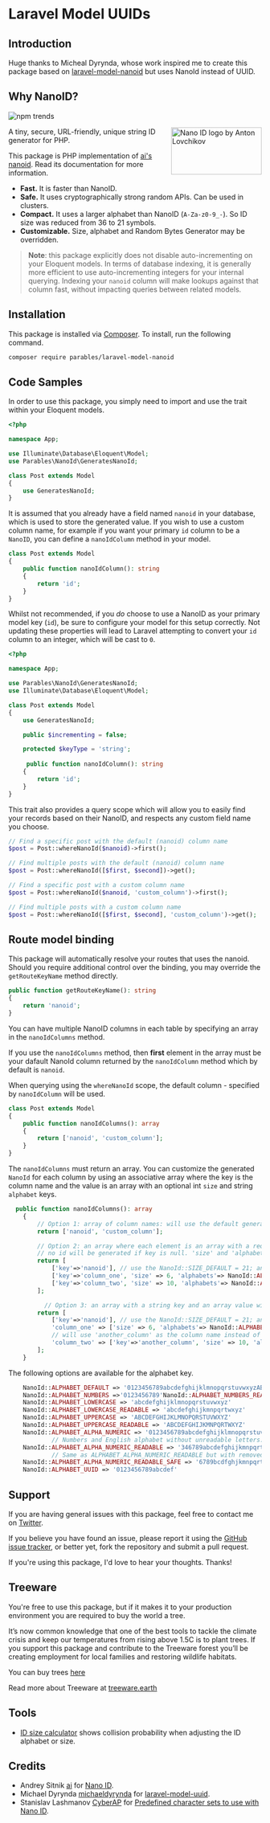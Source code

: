 # Laravel Model UUIDs

## Introduction

Huge thanks to Micheal Dyrynda, whose work inspired me to create this package based on [laravel-model-nanoid](https://github.com/michaeldyrynda/laravel-model-nanoid) but uses NanoId instead of UUID.

## Why NanoID?

![npm trends](nmp_trends.png)

<img src="https://ai.github.io/nanoid/logo.svg" align="right"
alt="Nano ID logo by Anton Lovchikov" width="180" height="94">

A tiny, secure, URL-friendly, unique string ID generator for PHP.

This package is PHP implementation of [ai's](https://github.com/ai) [nanoid](https://github.com/ai/nanoid).
Read its documentation for more information.

- **Fast.** It is faster than NanoID.
- **Safe.** It uses cryptographically strong random APIs. Can be used in clusters.
- **Compact.** It uses a larger alphabet than NanoID (`A-Za-z0-9_-`). So ID size was reduced from 36 to 21 symbols.
- **Customizable.** Size, alphabet and Random Bytes Generator may be overridden.

> **Note**: this package explicitly does not disable auto-incrementing on your Eloquent models. In terms of database indexing, it is generally more efficient to use auto-incrementing integers for your internal querying. Indexing your `nanoid` column will make lookups against that column fast, without impacting queries between related models.


## Installation

This package is installed via [Composer](https://getcomposer.org/). To install, run the following command.

```bash
composer require parables/laravel-model-nanoid
```

## Code Samples

In order to use this package, you simply need to import and use the trait within your Eloquent models.

```php
<?php

namespace App;

use Illuminate\Database\Eloquent\Model;
use Parables\NanoId\GeneratesNanoId;

class Post extends Model
{
    use GeneratesNanoId;
}
```

It is assumed that you already have a field named `nanoid` in your database, which is used to store the generated value. If you wish to use a custom column name, for example if you want your primary `id` column to be a `NanoID`, you can define a `nanoIdColumn` method in your model.

```php
class Post extends Model
{
    public function nanoIdColumn(): string
    {
        return 'id';
    }
}
```


Whilst not recommended, if you _do_ choose to use a NanoID as your primary model key (`id`), be sure to configure your model for this setup correctly. Not updating these properties will lead to Laravel attempting to convert your `id` column to an integer, which will be cast to `0`.

```php
<?php

namespace App;

use Parables\NanoId\GeneratesNanoId;
use Illuminate\Database\Eloquent\Model;

class Post extends Model
{
    use GeneratesNanoId;

    public $incrementing = false;

    protected $keyType = 'string';
    
     public function nanoIdColumn(): string
    {
        return 'id';
    }
}
```

This trait also provides a query scope which will allow you to easily find your records based on their NanoID, and respects any custom field name you choose.

```php
// Find a specific post with the default (nanoid) column name
$post = Post::whereNanoId($nanoid)->first();

// Find multiple posts with the default (nanoid) column name
$post = Post::whereNanoId([$first, $second])->get();

// Find a specific post with a custom column name
$post = Post::whereNanoId($nanoid, 'custom_column')->first();

// Find multiple posts with a custom column name
$post = Post::whereNanoId([$first, $second], 'custom_column')->get();
```

## Route model binding

This package will automatically resolve your routes that uses the nanoid. Should you require additional control over the binding, you may override the `getRouteKeyName` method directly.

```php
public function getRouteKeyName(): string
{
    return 'nanoid';
}
```

You can have multiple NanoID columns in each table by specifying an array in the `nanoIdColumns` method. 

If you use the `nanoIdColumns` method, then **first** element in the array must be your dafault NanoId column returned by the `nanoIdColumn` method which by default is `nanoid`. 

When querying using the `whereNanoId` scope, the default column - specified by `nanoIdColumn` will be used.

```php
class Post extends Model
{
    public function nanoIdColumns(): array
    {
        return ['nanoid', 'custom_column'];
    }
}
```

The `nanoIdColumns` must return an array. You can customize the generated `NanoId` for each column by using an associative array where the key is the column name and the value is an array with an optional int `size` and string `alphabet` keys.

```php
  public function nanoIdColumns(): array
    {
        // Option 1: array of column names: will use the default generator
        return ['nanoid', 'custom_column'];

        // Option 2: an array where each element is an array with a required 'key' property.
        // no id will be generated if key is null. 'size' and 'alphabet' are optional
        return [
            ['key'=>'nanoid'], // use the NanoId::SIZE_DEFAULT = 21; and NanoId::ALPHABET_DEFAULT
            ['key'=>'column_one', 'size' => 6, 'alphabets'=> NanoId::ALPHABET_NUMBERS],
            ['key'=>'column_two', 'size' => 10, 'alphabets'=> NanoId::ALPHABET_UUID],
        ];

          // Option 3: an array with a string key and an array value with an optional 'size' and 'alphabet' property. If a 'key' is passed in the value, it overwrites the original array 'key'.
        return [
            ['key'=>'nanoid'], // use the NanoId::SIZE_DEFAULT = 21; and NanoId::ALPHABET_DEFAULT
            'column_one' => ['size' => 6, 'alphabets'=> NanoId::ALPHABET_NUMBERS],
            // will use 'another_column' as the column name instead of 'column_two'
            'column_two' => ['key'=>'another_column', 'size' => 10, 'alphabets'=> NanoId::ALPHABET_UUID],
        ];
    }
```

The following options are available for the alphabet key.

```php
    NanoId::ALPHABET_DEFAULT => '0123456789abcdefghijklmnopqrstuvwxyzABCDEFGHIJKLMNOPQRSTUVWXYZ-_'
    NanoId::ALPHABET_NUMBERS =>'0123456789'NanoId::ALPHABET_NUMBERS_READABLE => '346789'
    NanoId::ALPHABET_LOWERCASE => 'abcdefghijklmnopqrstuvwxyz'
    NanoId::ALPHABET_LOWERCASE_READABLE => 'abcdefghijkmnpqrtwxyz'
    NanoId::ALPHABET_UPPERCASE => 'ABCDEFGHIJKLMNOPQRSTUVWXYZ'
    NanoId::ALPHABET_UPPERCASE_READABLE => 'ABCDEFGHIJKMNPQRTWXYZ'
    NanoId::ALPHABET_ALPHA_NUMERIC => '0123456789abcdefghijklmnopqrstuvwxyzABCDEFGHIJKLMNOPQRSTUVWXYZ'
            // Numbers and English alphabet without unreadable letters: 1, l, I, 0, O, o, u, v, 5, S, s, 2, Z
    NanoId::ALPHABET_ALPHA_NUMERIC_READABLE => '346789abcdefghijkmnpqrtwxyzABCDEFGHJKLMNPQRTUVWXY'
            // Same as ALPHABET_ALPHA_NUMERIC_READABLE but with removed vowels and following letters: 3, 4, x, X, V.
    NanoId::ALPHABET_ALPHA_NUMERIC_READABLE_SAFE => '6789bcdfghjkmnpqrtwzBCDFGHJKLMNPQRTW'
    NanoId::ALPHABET_UUID => '0123456789abcdef'
```

## Support

If you are having general issues with this package, feel free to contact me on [Twitter](https://twitter.com/pboltnoel).

If you believe you have found an issue, please report it using the [GitHub issue tracker](https://github.com/Parables/laravel-model-nanoid/issues), or better yet, fork the repository and submit a pull request.

If you're using this package, I'd love to hear your thoughts. Thanks!

## Treeware

You're free to use this package, but if it makes it to your production environment you are required to buy the world a tree.

It’s now common knowledge that one of the best tools to tackle the climate crisis and keep our temperatures from rising above 1.5C is to plant trees. If you support this package and contribute to the Treeware forest you’ll be creating employment for local families and restoring wildlife habitats.

You can buy trees [here](https://plant.treeware.earth/michaeldyrynda/laravel-model-nanoid)

Read more about Treeware at [treeware.earth](https://treeware.earth)

## Tools

- [ID size calculator](https://github.com/CyberAP/nanoid-dictionary) shows collision probability when adjusting the ID alphabet or size.

## Credits

- Andrey Sitnik [ai](https://github.com/ai) for [Nano ID](https://github.com/ai/nanoid).
- Michael Dyrynda [michaeldyrynda](https://github.com/michaeldyrynda) for [laravel-model-uuid](https://github.com/michaeldyrynda/laravel-model-uuid).
- Stanislav Lashmanov [CyberAP](https://github.com/CyberAP) for [Predefined character sets to use with Nano ID](https://github.com/CyberAP/nanoid-dictionary).
